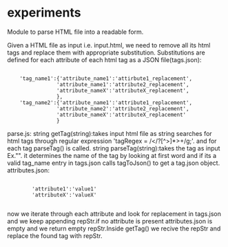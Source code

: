 # experiments
Module to parse HTML file into a readable form.

Given a HTML file as input i.e. input.html, we need to remove all its html tags and replace them with appropriate substitution.
Substitutions are defined for each attribute of each html tag as a JSON file(tags.json):
```

	'tag_name1':{'attribute_name1':'attirbute1_replacement',
				'attribute_name1':'attribute2_replacement',
				'attribute_nameX':'attributeX_replacement',
				},
	'tag_name2':{'attribute_name1':'attribute1_replacement',
				'attribute_name2':'attribute2_replacement',
				'attribute_nameX':'attributeX_replacement'
				}

```
parse.js:
	string getTag(string):takes input html file as string searches for html tags through regular expression 'tagRegex = /<\/?[^>]*>+/g;'. and for each tag parseTag() is called.
string parseTag(string):takes the tag as input Ex."<body backgrond="some_val" font="val">". it determines the name of the tag by looking at first word and if its a valid tag_name entry in tags.json calls tagToJson() to get a tag.json object. attributes.json:

```

		'attribute1':'value1'
		'attributeX':'valueX'
	
```
now we iterate through each attribute and look for replacement in tags.json and we keep appending repStr<replacement string to be returned>.if no attribute is present attributes.json is empty and we return empty repStr.Inside getTag() we recive the repStr and replace the found tag with repStr.